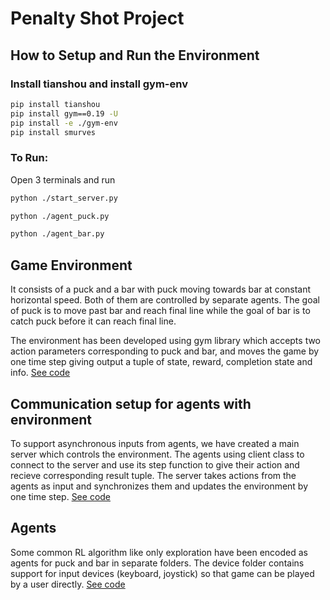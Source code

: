 # Penalty Shot Project

## How to Setup and Run the Environment

### Install tianshou and install gym-env
```bash
pip install tianshou
pip install gym==0.19 -U
pip install -e ./gym-env
pip install smurves
```
### To Run:
Open 3 terminals and run 
```bash
python ./start_server.py
```
```bash
python ./agent_puck.py
```
```bash
python ./agent_bar.py
```

## Game Environment
It consists of a puck and a bar with puck moving towards bar at constant horizontal speed. Both of them are controlled by separate agents. The goal of puck is to move past bar and reach final line while the goal of bar is to catch puck before it can reach final line.

The environment has been developed using gym library which accepts two action parameters corresponding to puck and bar, and moves the game by one time step giving output a tuple of state, reward, completion state and info. [See code](gym-env)

## Communication setup for agents with environment
To support asynchronous inputs from agents, we have created a main server which controls the environment. The agents using client class to connect to the server and use its step function to give their action and recieve corresponding result tuple. The server takes actions from the agents as input and synchronizes them and updates the environment by one time step. [See code](communication)

## Agents
Some common RL algorithm like only exploration have been encoded as agents for puck and bar in separate folders. The device folder contains support for input devices (keyboard, joystick) so that game can be played by a user directly. [See code](agents)